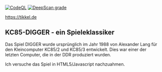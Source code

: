 [![CodeQL](https://github.com/tikkel/jdigger/actions/workflows/codeql-analysis.yml/badge.svg)](https://github.com/tikkel/jdigger/actions/workflows/codeql-analysis.yml) [![DeepScan grade](https://deepscan.io/api/teams/7012/projects/14436/branches/269007/badge/grade.svg)](https://deepscan.io/dashboard#view=project&tid=7012&pid=14436&bid=269007)

https://tikkel.de

KC85-DIGGER - ein Spieleklassiker
---------------------------------

Das Spiel DIGGER wurde ursprünglich im Jahr 1988 von Alexander Lang für den
Kleincomputer KC85/2 und KC85/3 ent­wickelt.
Dies war einer der letzten Computer, die in der DDR produziert wurden.

Ich versuche das Spiel in HTML5/Javascript nachzuahmen.
